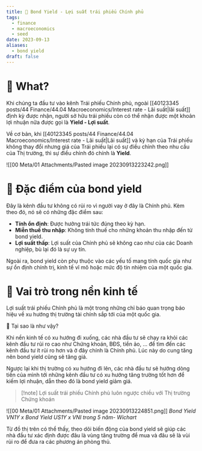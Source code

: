 ```yaml
---
title: 🌱 Bond Yield - Lợi suất trái phiếu Chính phủ
tags:
  - finance
  - macroeconomics
  - seed
date: 2023-09-13
aliases:
  - bond yield
draft: false
---
```


# 🌿 What?
Khi chúng ta đầu tư vào kênh Trái phiếu Chính phủ, ngoài [[40123345 posts/44 Finance/44.04 Macroeconomics/Interest rate - Lãi suất|lãi suất]] định kỳ được nhận, người sở hữu trái phiếu còn có thể nhận được một khoản lợi nhuận nữa được gọi là **Yield - Lợi suất**.

Về cơ bản, khi [[40123345 posts/44 Finance/44.04 Macroeconomics/Interest rate - Lãi suất|Lãi suất]] và kỳ hạn của Trái phiếu không thay đổi nhưng giá của Trái phiếu lại có sự điều chỉnh theo nhu cầu của Thị trường, thì sự điều chỉnh đó chính là **Yield**.

![[00 Meta/01 Attachments/Pasted image 20230913223242.png]]
# 🌿 Đặc điểm của bond yield
Đây là kênh đầu tư không có rủi ro vì người vay ở đây là Chính phủ. Kèm theo đó, nó sẽ có những đặc điểm sau:
- **Tính ổn định**: Được hưởng trái tức đúng theo kỳ hạn.
- **Miễn thuế thu nhập**: Không tính thuế cho những khoản thu nhập đến từ bond yield.
- **Lợi suất thấp**: Lợi suất của Chính phủ sẽ không cao như của các Doanh nghiệp, bù lại đó là sự uy tín.

Ngoài ra, bond yield còn phụ thuộc vào các yếu tố mang tính quốc gia như sự ổn định chính trị, kinh tế vĩ mô hoặc mức độ tín nhiệm của một quốc gia.

# 🌿 Vai trò trong nền kinh tế
Lợi suất trái phiếu Chính phủ là một trong những chỉ báo quan trọng báo hiệu về xu hướng thị trường tài chính sắp tới của một quốc gia.

🤔 Tại sao là như vậy?

Khi nền kinh tế có xu hướng đi xuống, các nhà đầu tư sẽ chạy ra khỏi các kênh đầu tư rủi ro cao như Chứng khoán, BĐS, tiền ảo, ... để tìm đến các kênh đầu tư ít rủi ro hơn và ở đây chính là Chính phủ. Lúc này do cung tăng nên bond yield cũng sẽ tăng giá.

Ngược lại khi thị trường có xu hướng đi lên, các nhà đầu tư sẽ hướng dòng tiền của mình tới những kênh đầu tư có xu hướng tăng trường tốt hơn để kiếm lợi nhuận, dẫn theo đó là bond yield giảm giá.

> [!note] Lợi suất trái phiếu Chính phủ luôn ngược chiều với Thị trường Chứng khoán 

![[00 Meta/01 Attachments/Pasted image 20230913224851.png]]
*Bond Yield VN1Y x Bond Yield US1Y x VNI trong 5 năm- Wichart*

Từ đồ thị trên có thể thấy, theo dõi biến động của bond yield sẽ giúp các nhà đầu tư xác định được đâu là vùng tăng trường để mua và đâu sẽ là vùi rủi ro để đưa ra các phương án phòng thủ.